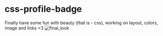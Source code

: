 # css-profile-badge
Finally have some fun with beauty (that is - css), working on layout, colors, image and links <3
![final_look](https://github.com/tusia313/css-profile-badge/assets/98966936/7b02c7f8-04b3-40c3-8be6-25dd474914f7)
